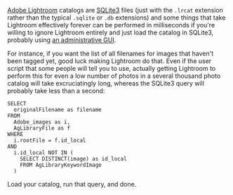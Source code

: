 [Adobe Lightroom](https://www.adobe.com/products/photoshop-lightroom-classic.html) catalogs are [SQLite3](https://sqlite.org/index.html) files (just with the `.lrcat` extension rather than the typical `.sqlite` or `.db` extensions) and some things that take Lightroom effectively forever can be performed in milliseconds if you're willing to ignore Lightroom entirely and just load the catalog in SQLite3, probably using [an administrative GUI](https://sqlitebrowser.org).

For instance, if you want the list of all filenames for images that haven't been tagged yet, good luck making Lightroom do that. Even if the user script that some people will tell you to use, actually getting Lightroom to perform this for even a low number of photos in a several thousand photo catalog will take excruciatingly long, whereas the SQLite3 query will probably take less than a second:

```
SELECT
  originalFilename as filename
FROM
  Adobe_images as i,
  AgLibraryFile as f
WHERE
  i.rootFile = f.id_local
AND
  i.id_local NOT IN (
    SELECT DISTINCT(image) as id_local
    FROM AgLibraryKeywordImage
  )
```

Load your catalog, run that query, and done.